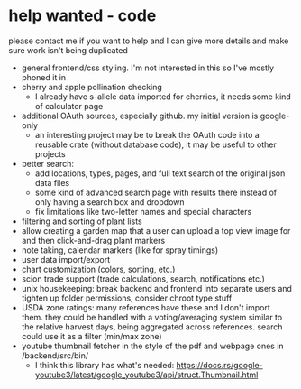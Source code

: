 # help wanted - code
please contact me if you want to help and I can give more details and make sure work isn't being duplicated
* general frontend/css styling. I'm not interested in this so I've mostly phoned it in
* cherry and apple pollination checking
  * I already have s-allele data imported for cherries, it needs some kind of calculator page
* additional OAuth sources, especially github.  my initial version is google-only
  * an interesting project may be to break the OAuth code into a reusable crate (without database code), it may be useful to other projects
* better search:
  * add locations, types, pages, and full text search of the original json data files
  * some kind of advanced search page with results there instead of only having a search box and dropdown
  * fix limitations like two-letter names and special characters
* filtering and sorting of plant lists
* allow creating a garden map that a user can upload a top view image for and then click-and-drag plant markers
* note taking, calendar markers (like for spray timings)
* user data import/export
* chart customization (colors, sorting, etc.)
* scion trade support (trade calculations, search, notifications etc.)
* unix housekeeping: break backend and frontend into separate users and tighten up folder permissions, consider chroot type stuff
* USDA zone ratings: many references have these and I don't import them. they could be handled with a voting/averaging system similar to the relative harvest days, being aggregated across references.  search could use it as a filter (min/max zone)
* youtube thumbnail fetcher in the style of the pdf and webpage ones in /backend/src/bin/
  * I think this library has what's needed: https://docs.rs/google-youtube3/latest/google_youtube3/api/struct.Thumbnail.html
